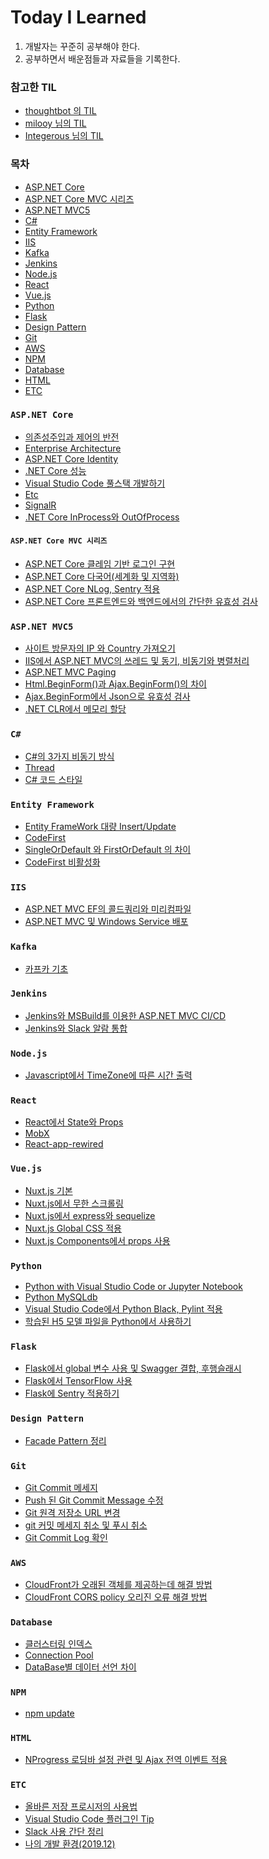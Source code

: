 # Today I Learned
 1. 개발자는 꾸준히 공부해야 한다.
 2. 공부하면서 배운점들과 자료들을 기록한다.

### 참고한 TIL
 - [thoughtbot 의 TIL](https://github.com/thoughtbot/til)
 - [milooy 님의 TIL](https://github.com/milooy/TIL)
 - [Integerous 님의 TIL](https://github.com/Integerous/TIL)

### 목차
- [ASP.NET Core](#aspnetcore)
- [ASP.NET Core MVC 시리즈](#aspnetcoremvc)
- [ASP.NET MVC5](#aspnetmvc5)
- [C#](#csharp)
- [Entity Framework](#entityframework)
- [IIS](#iis)
- [Kafka](#kafka)
- [Jenkins](#jenkins)
- [Node.js](#nodejs)
- [React](#react)
- [Vue.js](#vuejs)
- [Python](#python)
- [Flask](#flask)
- [Design Pattern](#designpattern)
- [Git](#git)
- [AWS](#aws)
- [NPM](#npm)
- [Database](#database)
- [HTML](#html)
- [ETC](#etc)

<div id="aspnetcore" />

### `ASP.NET Core`

- [의존성주입과 제어의 반전](https://github.com/JHyeok/TIL/blob/master/TIL/ASP.NET%20Core/DI-and-IOC.md)
- [Enterprise Architecture](https://github.com/JHyeok/TIL/blob/master/TIL/ASP.NET%20Core/enterprise-architecture.md)
- [ASP.NET Core Identity](https://github.com/JHyeok/TIL/blob/master/TIL/ASP.NET%20Core/Identity.md)
- [.NET Core 성능](https://github.com/JHyeok/TIL/blob/master/TIL/ASP.NET%20Core/net-core-performance.md)
- [Visual Studio Code 풀스택 개발하기](https://github.com/JHyeok/TIL/blob/master/TIL/ASP.NET%20Core/vscode-fullstack-dotent.md)
- [Etc](https://github.com/JHyeok/TIL/blob/master/TIL/ASP.NET%20Core/Etc.md)
- [SignalR](https://github.com/JHyeok/TIL/blob/master/TIL/ASP.NET%20Core/SignalR.md)
- [.NET Core InProcess와 OutOfProcess](https://github.com/JHyeok/TIL/blob/master/TIL/ASP.NET%20Core/deploy.md)

<div id="aspnetcoremvc" />

#### `ASP.NET Core MVC 시리즈`
- [ASP.NET Core 클레임 기반 로그인 구현](https://github.com/JHyeok/TIL/blob/master/TIL/ASP.NET%20Core/claims-login.md)
- [ASP.NET Core 다국어(세계화 및 지역화)](https://github.com/JHyeok/TIL/blob/master/TIL/ASP.NET%20Core/localizer.md)
- [ASP.NET Core NLog, Sentry 적용](https://github.com/JHyeok/TIL/blob/master/TIL/ASP.NET%20Core/nlog-sentry.md)
- [ASP.NET Core 프론트엔드와 백엔드에서의 간단한 유효성 검사](https://github.com/JHyeok/TIL/blob/master/TIL/ASP.NET%20Core/validate.md)

<div id="aspnetmvc5" />

### `ASP.NET MVC5`

- [사이트 방문자의 IP 와 Country 가져오기](https://github.com/JHyeok/TIL/blob/master/TIL/ASP.NET%20MVC5/get-visitors-ip-country.md)
- [IIS에서 ASP.NET MVC의 쓰레드 및 동기, 비동기와 병렬처리](https://github.com/JHyeok/TIL/blob/master/TIL/ASP.NET%20MVC5/async.md)
- [ASP.NET MVC Paging](https://github.com/JHyeok/TIL/blob/master/TIL/ASP.NET%20MVC5/paging.md)
- [Html.BeginForm()과 Ajax.BeginForm()의 차이](https://github.com/JHyeok/TIL/blob/master/TIL/ASP.NET%20MVC5/beginform.md)
- [Ajax.BeginForm에서 Json으로 유효성 검사](https://github.com/JHyeok/TIL/blob/master/TIL/ASP.NET%20MVC5/ajax-beginform-validate.md)
- [.NET CLR에서 메모리 할당](https://github.com/JHyeok/TIL/blob/master/TIL/ASP.NET%20MVC5/memory-allocation.md)

<div id="csharp" />

### `C#`

- [C#의 3가지 비동기 방식](https://github.com/JHyeok/TIL/blob/master/TIL/CSharp/Asynchronous.md)
- [Thread](https://github.com/JHyeok/TIL/blob/master/TIL/CSharp/Thread.md)
- [C# 코드 스타일](https://github.com/JHyeok/TIL/blob/master/TIL/CSharp/csharp-code-style.md)

<div id="entityframework" />

### `Entity Framework`

- [Entity FrameWork 대량 Insert/Update](https://github.com/JHyeok/TIL/blob/master/TIL/Entity%20Framework/bulk-insert-update.md)
- [CodeFirst](https://github.com/JHyeok/TIL/blob/master/TIL/Entity%20Framework/CodeFirst.md)
- [SingleOrDefault 와 FirstOrDefault 의 차이](https://github.com/JHyeok/TIL/blob/master/TIL/Entity%20Framework/single-and-first.md)
- [CodeFirst 비활성화](https://github.com/JHyeok/TIL/blob/master/TIL/Entity%20Framework/disable-codefirst.md)

<div id="iis" />

### `IIS`
- [ASP.NET MVC EF의 콜드쿼리와 미리컴파일](https://github.com/JHyeok/TIL/blob/master/TIL/IIS/aspnetmvc-coldquery-precompile.md)
- [ASP.NET MVC 및 Windows Service 배포](https://github.com/JHyeok/TIL/blob/master/TIL/IIS/deploy-dotnet-windows-service.md)

<div id="kafka" />

### `Kafka`

- [카프카 기초](https://github.com/JHyeok/TIL/blob/master/TIL/Kafka/Basic.md)

<div id="jenkins" />

### `Jenkins`

- [Jenkins와 MSBuild를 이용한 ASP.NET MVC CI/CD](https://github.com/JHyeok/TIL/blob/master/TIL/Jenkins/aspnet-ci-cd.md)
- [Jenkins와 Slack 알람 통합](https://github.com/JHyeok/TIL/blob/master/TIL/Jenkins/jenkins-with-slack-notifications.md)

<div id="nodejs" />

### `Node.js`

- [Javascript에서 TimeZone에 따른 시간 출력](https://github.com/JHyeok/TIL/blob/master/TIL/Node.js/js-locale-string.md)

<div id="react" />

### `React`

- [React에서 State와 Props](https://github.com/JHyeok/TIL/blob/master/TIL/React/state-and-props.md)
- [MobX](https://github.com/JHyeok/TIL/blob/master/TIL/React/MobX.md)
- [React-app-rewired](https://github.com/JHyeok/TIL/blob/master/TIL/React/React-app-rewired.md)

<div id="vuejs" />

### `Vue.js`

- [Nuxt.js 기본](https://github.com/JHyeok/TIL/blob/master/TIL/Vue.js/nuxt-basic.md)
- [Nuxt.js에서 무한 스크롤링](https://github.com/JHyeok/TIL/blob/master/TIL/Vue.js/vue-infinite-loading.md)
- [Nuxt.js에서 express와 sequelize](https://github.com/JHyeok/TIL/blob/master/TIL/Vue.js/nuxt-express-sequelize.md)
- [Nuxt.js Global CSS 적용](https://github.com/JHyeok/TIL/blob/master/TIL/Vue.js/nuxt-css.md)
- [Nuxt.js Components에서 props 사용](https://github.com/JHyeok/TIL/blob/master/TIL/Vue.js/nuxt-components-props.md)

<div id="python" />

### `Python`

- [Python with Visual Studio Code or Jupyter Notebook](https://github.com/JHyeok/TIL/blob/master/TIL/Python/python-getting-started.md)
- [Python MySQLdb](https://github.com/JHyeok/TIL/blob/master/TIL/Python/python-mysqldb.md)
- [Visual Studio Code에서 Python Black, Pylint 적용](https://github.com/JHyeok/TIL/blob/master/TIL/Python/python-black-pylint.md)
- [학습된 H5 모델 파일을 Python에서 사용하기](https://github.com/JHyeok/TIL/blob/master/TIL/Python/python-load-tensorflow-model.md)

<div id="flask" />

### `Flask`

- [Flask에서 global 변수 사용 및 Swagger 결합, 후행슬래시](https://github.com/JHyeok/TIL/blob/master/TIL/Flask/flask-global-swagger-router.md)
- [Flask에서 TensorFlow 사용](https://github.com/JHyeok/TIL/blob/master/TIL/Flask/flask-tensorflow.md)
- [Flask에 Sentry 적용하기](https://github.com/JHyeok/TIL/blob/master/TIL/Flask/flask-sentry.md)

<div id="designpattern" />

### `Design Pattern`

- [Facade Pattern 정리](https://github.com/JHyeok/TIL/blob/master/TIL/Design%20Pattern/facade-pattern.md)

<div id="git" />

### `Git`

- [Git Commit 메세지](https://github.com/JHyeok/TIL/blob/master/TIL/Git/git-commit-message.md)
- [Push 된 Git Commit Message 수정](https://github.com/JHyeok/TIL/blob/master/TIL/Git/git-commit-message-edit.md)
- [Git 원격 저장소 URL 변경](https://github.com/JHyeok/TIL/blob/master/TIL/Git/git-remote-url-edit.md)
- [git 커밋 메세지 취소 및 푸시 취소](https://github.com/JHyeok/TIL/blob/master/TIL/Git/git-commit-push-cancel.md)
- [Git Commit Log 확인](https://github.com/JHyeok/TIL/blob/master/TIL/Git/git-commit-log.md)

<div id="aws" />

### `AWS`

- [CloudFront가 오래된 객체를 제공하는데 해결 방법](https://github.com/JHyeok/TIL/blob/master/TIL/AWS/cloudfront-s3.md)
- [CloudFront CORS policy 오리진 오류 해결 방법](https://github.com/JHyeok/TIL/blob/master/TIL/AWS/cloudfront-cors.md)

<div id="database" />

### `Database`

- [클러스터링 인덱스](https://github.com/JHyeok/TIL/blob/master/TIL/Database/clustered-index.md)
- [Connection Pool](https://github.com/JHyeok/TIL/blob/master/TIL/Database/connection-pool.md)
- [DataBase별 데이터 선언 차이](https://github.com/JHyeok/TIL/blob/master/TIL/Database/database-varchar.md)

<div id="npm" />

### `NPM`

- [npm update](https://github.com/JHyeok/TIL/blob/master/TIL/NPM/update.md)

<div id="html" />

### `HTML`

- [NProgress 로딩바 설정 관련 및 Ajax 전역 이벤트 적용](https://github.com/JHyeok/TIL/blob/master/TIL/HTML/NProgress.md)

<div id="etc" />

### `ETC`

- [올바른 저장 프로시저의 사용법](https://github.com/JHyeok/TIL/blob/master/TIL/ETC/why-use-stored-prodecure.md)
- [Visual Studio Code 플러그인 Tip](https://github.com/JHyeok/TIL/blob/master/TIL/ETC/vscode-tip.md)
- [Slack 사용 간단 정리](https://github.com/JHyeok/TIL/blob/master/TIL/ETC/slack-get-started.md)
- [나의 개발 환경(2019.12)](https://github.com/JHyeok/TIL/blob/master/TIL/ETC/development-environment.md)


